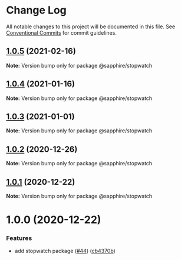# Change Log

All notable changes to this project will be documented in this file.
See [Conventional Commits](https://conventionalcommits.org) for commit guidelines.

## [1.0.5](https://github.com/sapphire-project/utilities/compare/@sapphire/stopwatch@1.0.4...@sapphire/stopwatch@1.0.5) (2021-02-16)

**Note:** Version bump only for package @sapphire/stopwatch

## [1.0.4](https://github.com/sapphire-project/utilities/compare/@sapphire/stopwatch@1.0.3...@sapphire/stopwatch@1.0.4) (2021-01-16)

**Note:** Version bump only for package @sapphire/stopwatch

## [1.0.3](https://github.com/sapphire-project/utilities/compare/@sapphire/stopwatch@1.0.2...@sapphire/stopwatch@1.0.3) (2021-01-01)

**Note:** Version bump only for package @sapphire/stopwatch

## [1.0.2](https://github.com/sapphire-project/utilities/compare/@sapphire/stopwatch@1.0.1...@sapphire/stopwatch@1.0.2) (2020-12-26)

**Note:** Version bump only for package @sapphire/stopwatch

## [1.0.1](https://github.com/sapphire-project/utilities/compare/@sapphire/stopwatch@1.0.0...@sapphire/stopwatch@1.0.1) (2020-12-22)

**Note:** Version bump only for package @sapphire/stopwatch

# 1.0.0 (2020-12-22)

### Features

-   add stopwatch package ([#44](https://github.com/sapphire-project/utilities/issues/44)) ([cb4370b](https://github.com/sapphire-project/utilities/commit/cb4370b034bced94142755316e933108b7b15a17))
